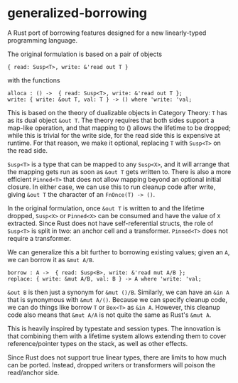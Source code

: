 # generalized-borrowing

A Rust port of borrowing features designed for a new linearly-typed programming language.

The original formulation is based on a pair of objects
```
{ read: Susp<T>, write: &'read out T }
```
with the functions
```
alloca : () ->  { read: Susp<T>, write: &'read out T };
write: { write: &out T, val: T } -> () where 'write: 'val;
```

This is based on the theory of dualizable objects in Category Theory:
`T` has as its dual object `&out T`.
The theory requires that both sides support a map-like operation, and that mapping to ()
allows the lifetime to be dropped;
while this is trivial for the write side, for the read side this is expensive at runtime.
For that reason, we make it optional, replacing `T` with `Susp<T>` on the read side.

`Susp<T>` is a type that can be mapped to any `Susp<X>`, and it will arrange that
the mapping gets run as soon as `&out T` gets written to.
There is also a more efficient `Pinned<T>` that does not allow mapping beyond an optional
initial closure. In either case, we can use this to run cleanup code after write, giving
`&out T` the character of an `FnOnce(T) -> ()`.

In the original formulation, once `&out T` is written to and the lifetime dropped, `Susp<X>`
or `Pinned<X>` can be consumed and have the value of `X` extracted.
Since Rust does not have self-referential structs, the role of `Susp<T>` is split in two: an
anchor cell and a transformer. `Pinned<T>` does not require a transformer.

We can generalize this a bit further to borrowing existing values;
given an `A`, we can borrow it as `&mut A/B`.

```
borrow : A ->  { read: Susp<B>, write: &'read mut A/B };
replace: { write: &mut A/B, val: B } -> A where 'write: 'val;
```

`&out B` is then just a synonym for `&mut ()/B`. Similarly, we can have an `&in A` that is synonymous
with `&mut A/()`.
Because we can specify cleanup code, we can do things like borrow `T` or `Box<T>` as `&in A`.
However, this cleanup code also means that `&mut A/A` is not quite the same as Rust's `&mut A`.

This is heavily inspired by typestate and session types. The innovation is that combining them with a lifetime
system allows extending them to cover reference/pointer types on the stack, as well as other effects.

Since Rust does not support true linear types, there are limits to how much can be ported.
Instead, dropped writers or transformers will poison the read/anchor side.
